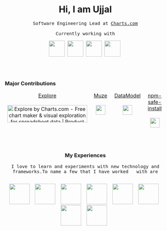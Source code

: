 <h1 align="center" >Hi, I am Ujjal </h2>
<p align="center">
  <samp align="center">
    Software Engineering Lead at <a href="https://www.charts.com">Charts.com</a>
    <br><br>
    Currently working with
    <br>
  </samp>
  <p align="center">
    <img height="50" src="https://cdn.svgporn.com/logos/rust.svg">&nbsp
    <img height="50" src="https://cdn.svgporn.com/logos/webassembly.svg">&nbsp
    <img height="50" src="https://cdn.svgporn.com/logos/typescript-icon.svg">&nbsp
    <img height="50" src="https://cdn.svgporn.com/logos/react.svg">&nbsp
  </p>
</p>
<br><br>

### Major Contributions
<div align="center">
  <table style="border:none">
    <tbody style="border:none">
      <tr style="border:none"valign="top">
        <td style="border:none" width="25%" align="center">
          <span><a href="plore.charts.com">Explore</a></span><br><br>
         <a href="https://www.producthunt.com/posts/explore-by-charts-com?utm_source=badge-top-post-badge&utm_medium=badge&utm_souce=badge-explore-by-charts-com" target="_blank"><img src="https://api.producthunt.com/widgets/embed-image/v1/top-post-badge.svg?post_id=183992&theme=light&period=daily" alt="Explore by Charts.com - Free chart maker & visual exploration for spreadsheet data | Product Hunt Embed" style="width: 250px; height: 54px;" width="250px" height="30px" /></a>
        </td>
        <td style="border:none" width="25%" align="center">
          <span><a href="https://www.npmjs.com/package/muze">Muze</a></span><br><br>
          <img height="30" src="https://img.shields.io/npm/dt/muze.svg">
        </td>
        <td style="border:none" width="25%" align="center">
           <span><a href="https://www.npmjs.com/package/datamodel">DataModel</a></span><br><br>
          <img height="30" src="https://img.shields.io/npm/dt/datamodel.svg">
        </td>
        <td style="border:none" width="25%" align="center">
          <span><a href="https://www.npmjs.com/package/npm-safe-install">npm-safe-install</a></span><br><br>
          <img height="30" src="https://img.shields.io/npm/dt/npm-safe-install.svg">
        </td>
      </tr>
    </tbody>
  </table>
<div>
<br><br>

### My Experiences
<samp align="center">
 I love to learn and experiments with new technology and frameworks.To name a few that I have worked &nbsp with are
  <br><br>
  <p align="center">
    <img height="64" src="https://cdn.svgporn.com/logos/java.svg">&nbsp
    <img height="64" src="https://cdn.svgporn.com/logos/javascript.svg">&nbsp
    <img height="64" src="https://cdn.svgporn.com/logos/typescript-icon.svg">&nbsp
    <img height="64" src="https://cdn.svgporn.com/logos/react.svg">&nbsp
    <img height="64" src="https://cdn.svgporn.com/logos/rust.svg">&nbsp
    <img height="64" src="https://cdn.svgporn.com/logos/spring.svg">&nbsp
    <img height="64" src="https://cdn.svgporn.com/logos/git-icon.svg">&nbsp
    <img height="64" src="https://cdn.svgporn.com/logos/visual-studio-code.svg">&nbsp
  </p>
</samp>
